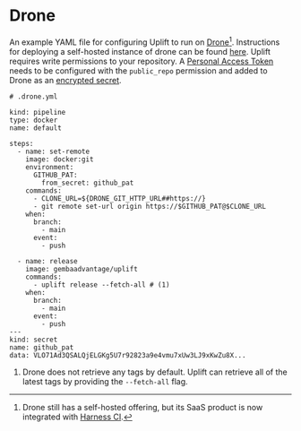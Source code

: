 # Drone

An example YAML file for configuring Uplift to run on [Drone](https://www.drone.io/)[^1]. Instructions for deploying a self-hosted instance of drone can be found [here](https://docs.drone.io/server/provider/github/). Uplift requires write permissions to your repository. A [Personal Access Token](https://docs.github.com/en/authentication/keeping-your-account-and-data-secure/creating-a-personal-access-token) needs to be configured with the `public_repo` permission and added to Drone as an [encrypted secret](https://docs.drone.io/secret/encrypted/).

```{ .yaml .annotate linenums="1" }
# .drone.yml

kind: pipeline
type: docker
name: default

steps:
  - name: set-remote
    image: docker:git
    environment:
      GITHUB_PAT:
        from_secret: github_pat
    commands:
      - CLONE_URL=${DRONE_GIT_HTTP_URL##https://}
      - git remote set-url origin https://$GITHUB_PAT@$CLONE_URL
    when:
      branch:
        - main
      event:
        - push

  - name: release
    image: gembaadvantage/uplift
    commands:
      - uplift release --fetch-all # (1)
    when:
      branch:
        - main
      event:
        - push
---
kind: secret
name: github_pat
data: VLO71Ad3QSALQjELGKg5U7r92823a9e4vmu7xUw3LJ9xKwZu8X...
```

1. Drone does not retrieve any tags by default. Uplift can retrieve all of the latest tags by providing the `--fetch-all` flag.

[^1]: Drone still has a self-hosted offering, but its SaaS product is now integrated with [Harness CI](https://harness.io/).
